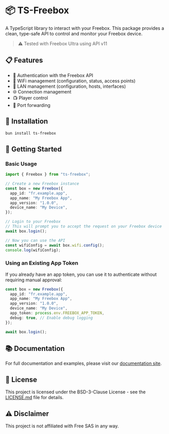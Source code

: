 # 📦 TS-Freebox

A TypeScript library to interact with your Freebox. This package provides a clean, type-safe API to control and monitor your Freebox device.

> ⚠️ Tested with Freebox Ultra using API v11

## 📋 Features

- 🔐 Authentication with the Freebox API
- 📡 WiFi management (configuration, status, access points)
- 🔌 LAN management (configuration, hosts, interfaces)
- 🌐 Connection management
- 📺 Player control
- 🔄 Port forwarding

## 🚀 Installation

```bash
bun install ts-freebox
```

## 🏁 Getting Started

### Basic Usage

```typescript
import { Freebox } from "ts-freebox";

// Create a new Freebox instance
const box = new Freebox({
  app_id: "fr.example.app",
  app_name: "My Freebox App",
  app_version: "1.0.0",
  device_name: "My Device",
});

// Login to your Freebox
// This will prompt you to accept the request on your Freebox device
await box.login();

// Now you can use the API
const wifiConfig = await box.wifi.config();
console.log(wifiConfig);
```

### Using an Existing App Token

If you already have an app token, you can use it to authenticate without requiring manual approval:

```typescript
const box = new Freebox({
  app_id: "fr.example.app",
  app_name: "My Freebox App",
  app_version: "1.0.0",
  device_name: "My Device",
  app_token: process.env.FREEBOX_APP_TOKEN,
  debug: true, // Enable debug logging
});

await box.login();
```

## 📚 Documentation

For full documentation and examples, please visit our [documentation site](https://yourprojectname.github.io/ts-freebox/).

## 📝 License

This project is licensed under the BSD-3-Clause License - see the [LICENSE.md](LICENSE.md) file for details.

## ⚠️ Disclaimer

This project is not affiliated with Free SAS in any way.
